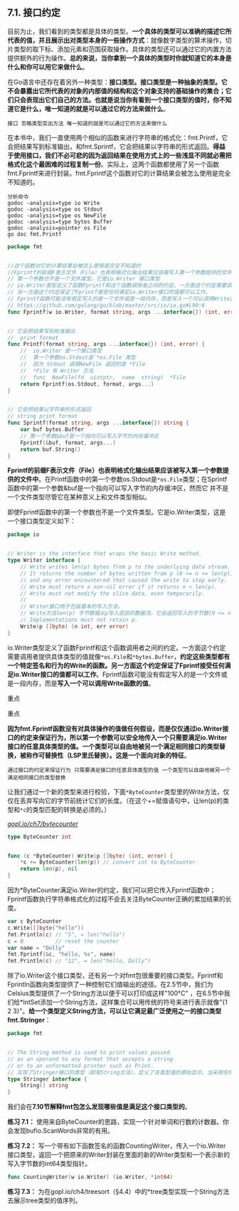 ## 7.1. 接口约定


目前为止，我们看到的类型都是具体的类型。**一个具体的类型可以准确的描述它所代表的值，并且展示出对类型本身的一些操作方式**：就像数字类型的算术操作，切片类型的取下标、添加元素和范围获取操作。具体的类型还可以通过它的内置方法提供额外的行为操作。**总的来说，当你拿到一个具体的类型时你就知道它的本身是什么和你可以用它来做什么**。


在Go语言中还存在着另外一种类型：**接口类型。接口类型是一种抽象的类型。它不会暴露出它所代表的对象的内部值的结构和这个对象支持的基础操作的集合；它们只会表现出它们自己的方法。也就是说当你有看到一个接口类型的值时，你不知道它是什么，唯一知道的就是可以通过它的方法来做什么**。


	接口 忽略类型突出方法 唯一知道的就是可以通过它的方法来做什么


在本书中，我们一直使用两个相似的函数来进行字符串的格式化：fmt.Printf，它会把结果写到标准输出，和fmt.Sprintf，它会把结果以字符串的形式返回。**得益于使用接口，我们不必可悲的因为返回结果在使用方式上的一些浅显不同就必需把格式化这个最困难的过程复制一份**。实际上，这两个函数都使用了另一个函数fmt.Fprintf来进行封装。fmt.Fprintf这个函数对它的计算结果会被怎么使用是完全不知道的。






	分析命令
	godoc -analysis=type io Write
	godoc -analysis=type os Stdout
	godoc -analysis=type os NewFile
	godoc -analysis=type bytes Buffer
	godoc -analysis=pointer os File
	go doc fmt.Printf
	
``` go
package fmt


//这个函数对它的计算结果会被怎么使用是完全不知道的
//Fprintf的前缀F表示文件（File）也表明格式化输出结果应该被写入第一个参数提供的文件中
// 第一个参数也不是一个文件类型。它是io.Writer 接口类型
// io.Writer类型定义了函数Fprintf和这个函数调用者之间的约定。一方面这个约定需要调用者提供具体类型的值就像`*os.File`和`*bytes.Buffer`，这些类型都有一个特定签名和行为的Write的函数。
// 另一方面这个约定保证了Fprintf接受任何满足io.Writer接口的值都可以工作。
// Fprintf函数可能没有假定写入的是一个文件或是一段内存，而是写入一个可以调用Write函数的值
// https://github.com/golang/go/blob/master/src/io/io.go#L90:6
func Fprintf(w io.Writer, format string, args ...interface{}) (int, error)


// 它会把结果写到标准输出
//  print format
func Printf(format string, args ...interface{}) (int, error) {
	//  io.Writer 是一个接口类型
	//  第一个参数os.Stdout是`*os.File`类型
	//  因为 Stdout 调用NewFile 返回的是 *File
	//  *File 有 Writer 方法
	//  func  NewFile(fd  uintptr,  name  string)  *File
	return Fprintf(os.Stdout, format, args...)
}


// 它会把结果以字符串的形式返回
// string print format
func Sprintf(format string, args ...interface{}) string {
	var buf bytes.Buffer
	// 第一个参数&buf是一个指向可以写入字节的内存缓冲区
	Fprintf(&buf, format, args...)
	return buf.String()
}
```


**Fprintf的前缀F表示文件（File）也表明格式化输出结果应该被写入第一个参数提供的文件中**。在Printf函数中的第一个参数os.Stdout是`*os.File`类型；在Sprintf函数中的第一个参数&buf是一个指向可以写入字节的内存缓冲区，然而它
并不是一个文件类型尽管它在某种意义上和文件类型相似。


即使Fprintf函数中的第一个参数也不是一个文件类型。它是io.Writer类型，这是一个接口类型定义如下：


``` go
package io


// Writer is the interface that wraps the basic Write method.
type Writer interface {
	// Write writes len(p) bytes from p to the underlying data stream.
	// It returns the number of bytes written from p (0 <= n <= len(p))
	// and any error encountered that caused the write to stop early.
	// Write must return a non-nil error if it returns n < len(p).
	// Write must not modify the slice data, even temporarily.
	//
	// Writer接口用于包装基本的写入方法。
	// Write方法len(p) 字节数据从p写入底层的数据流。它会返回写入的字节数(0 <= n <= len(p))和遇到的任何导致写入提取结束的错误。Write必须返回非nil的错误，如果它返回的 n < len(p)。Write不能修改切片p中的数据，即使临时修改也不行。
	// Implementations must not retain p.
	Write(p []byte) (n int, err error)
}
```


io.Writer类型定义了函数Fprintf和这个函数调用者之间的约定。一方面这个约定需要调用者提供具体类型的值就像`*os.File`和`*bytes.Buffer`，**约定这些类型都有一个特定签名和行为的Write的函数。另一方面这个约定保证了Fprintf接受任何满足io.Writer接口的值都可以工作**。Fprintf函数可能没有假定写入的是一个文件或是一段内存，而是**写入一个可以调用Write函数的值**。

重点


重点

**因为fmt.Fprintf函数没有对具体操作的值做任何假设，而是仅仅通过io.Writer接口的约定来保证行为，所以第一个参数可以安全地传入一个只需要满足io.Writer接口的任意具体类型的值。一个类型可以自由地被另一个满足相同接口的类型替换，被称作可替换性（LSP里氏替换）。这是一个面向对象的特征**。


	通过接口的约定来保证行为 只需要满足接口的任意具体类型的值 一个类型可以自由地被另一个满足相同接口的类型替换
	


让我们通过一个新的类型来进行校验，下面`*ByteCounter`类型里的Write方法，仅仅在丢弃写向它的字节前统计它们的长度。（在这个+=赋值语句中，让len(p)的类型和`*c`的类型匹配的转换是必须的。）


<u><i>gopl.io/ch7/bytecounter</i></u>
```go
type ByteCounter int


func (c *ByteCounter) Write(p []byte) (int, error) {
	*c += ByteCounter(len(p)) // convert int to ByteCounter
	return len(p), nil
}
```


因为*ByteCounter满足io.Writer的约定，我们可以把它传入Fprintf函数中；Fprintf函数执行字符串格式化的过程不会去关注ByteCounter正确的累加结果的长度。


```go
var c ByteCounter
c.Write([]byte("hello"))
fmt.Println(c) // "5", = len("hello")
c = 0          // reset the counter
var name = "Dolly"
fmt.Fprintf(&c, "hello, %s", name)
fmt.Println(c) // "12", = len("hello, Dolly")
```


除了io.Writer这个接口类型，还有另一个对fmt包很重要的接口类型。Fprintf和Fprintln函数向类型提供了一种控制它们值输出的途径。在2.5节中，我们为Celsius类型提供了一个String方法以便于可以打印成这样"100°C" ，在6.5节中我们给*IntSet添加一个String方法，这样集合可以用传统的符号来进行表示就像"{1 2 3}"。**给一个类型定义String方法，可以让它满足最广泛使用之一的接口类型fmt.Stringer**：


```go
package fmt


// The String method is used to print values passed
// as an operand to any format that accepts a string
// or to an unformatted printer such as Print.
// 实现了Stringer接口的类型（即有String方法），定义了该类型值的原始显示。当采用任何接受字符的verb（%v %s %q %x %X）动作格式化一个操作数时，或者被不使用格式字符串如Print函数打印操作数时，会调用String方法来生成输出的文本。
type Stringer interface {
	String() string
}
```


我们会在**7.10节解释fmt包怎么发现哪些值是满足这个接口类型的**。




**练习 7.1：** 使用来自ByteCounter的思路，实现一个针对单词和行数的计数器。你会发现bufio.ScanWords非常的有用。


**练习 7.2：** 写一个带有如下函数签名的函数CountingWriter，传入一个io.Writer接口类型，返回一个把原来的Writer封装在里面的新的Writer类型和一个表示新的写入字节数的int64类型指针。


```go
func CountingWriter(w io.Writer) (io.Writer, *int64)
```


**练习 7.3：**  为在gopl.io/ch4/treesort（§4.4）中的*tree类型实现一个String方法去展示tree类型的值序列。
<!--stackedit_data:
eyJoaXN0b3J5IjpbLTY3Nzk1MzI5NywxODcyODQwMTA3LC0zNz
IwNDM5OTVdfQ==
-->
